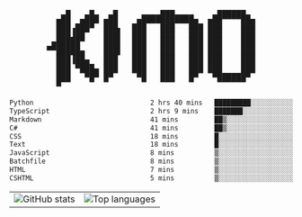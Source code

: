 <div align="center">
<pre>
   ▄█   ▄█▄  ▄█     ▄▄▄▄███▄▄▄▄    ▄██████▄ 
  ███ ▄███▀ ███   ▄██▀▀▀███▀▀▀██▄ ███    ███
  ███▐██▀   ███▌  ███   ███   ███ ███    ███
 ▄█████▀    ███▌  ███   ███   ███ ███    ███
▀▀█████▄    ███▌  ███   ███   ███ ███    ███
  ███▐██▄   ███   ███   ███   ███ ███    ███
  ███ ▀███▄ ███   ███   ███   ███ ███    ███
  ███   ▀█▀ █▀     ▀█   ███   █▀   ▀██████▀ 
  ▀                                         
</pre>
  

<!--START_SECTION:waka-->

```txt
Python                             2 hrs 40 mins   █████████░░░░░░░░░░░░░░░░   35.52 %
TypeScript                         2 hrs 9 mins    ███████░░░░░░░░░░░░░░░░░░   28.49 %
Markdown                           41 mins         ██▒░░░░░░░░░░░░░░░░░░░░░░   09.22 %
C#                                 41 mins         ██▒░░░░░░░░░░░░░░░░░░░░░░   09.18 %
CSS                                18 mins         █░░░░░░░░░░░░░░░░░░░░░░░░   04.17 %
Text                               18 mins         █░░░░░░░░░░░░░░░░░░░░░░░░   04.05 %
JavaScript                         8 mins          ▒░░░░░░░░░░░░░░░░░░░░░░░░   01.90 %
Batchfile                          8 mins          ▒░░░░░░░░░░░░░░░░░░░░░░░░   01.85 %
HTML                               7 mins          ▒░░░░░░░░░░░░░░░░░░░░░░░░   01.74 %
CSHTML                             5 mins          ▒░░░░░░░░░░░░░░░░░░░░░░░░   01.25 %
```

<!--END_SECTION:waka-->

<table align="center">
  <tr>
    <td valign="top">
      <img alt="GitHub stats"
           src="https://github-readme-stats.vercel.app/api?username=kim0chi&show_icons=true&hide_title=true&rank_icon=percentile&line_height=28&hide_border=true&theme=dark" />
    </td>
    <td valign="top">
      <img alt="Top languages"
           src="https://github-readme-stats.vercel.app/api/top-langs/?username=kim0chi&layout=compact&card_width=420&langs_count=8&hide_border=true&theme=dark" />
    </td>
  </tr>
</table>


